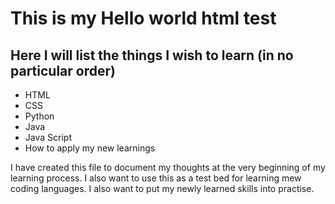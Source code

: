 <!DOCTYPE html>
<html>
<head>
<title> Hello World! </title>
</head>
<body>
<h1> This is my Hello world html test </h1>
<h2> Here I will list the things I wish to learn (in no particular order) </h2>
<ul>
<li> HTML </li>
<li> CSS </li>
<li> Python </li>
<li> Java </li>
<li> Java Script </li>
<li> How to apply my new learnings </li>
</ul>
<p> I have created this file to document my thoughts at the very beginning of my learning process.  I also want to use this as a test bed for learning mew coding languages. I also want to put my newly learned skills into practise.</p>
<a href="https://github.com/Kor0vaMB/hello--world" target=_blank link to my Hello-world repository>
</a>
</body>
</html>

